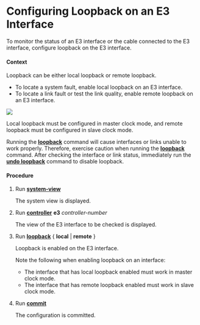Configuring Loopback on an E3 Interface
=======================================

To monitor the status of an E3 interface or the cable connected to the E3 interface, configure loopback on the E3 interface.

#### Context

Loopback can be either local loopback or remote loopback.

* To locate a system fault, enable local loopback on an E3 interface.
* To locate a link fault or test the link quality, enable remote loopback on an E3 interface.

![](../../../../public_sys-resources/notice_3.0-en-us.png) 

Local loopback must be configured in master clock mode, and remote loopback must be configured in slave clock mode.

Running the [**loopback**](cmdqueryname=loopback) command will cause interfaces or links unable to work properly. Therefore, exercise caution when running the [**loopback**](cmdqueryname=loopback) command. After checking the interface or link status, immediately run the [**undo loopback**](cmdqueryname=undo+loopback) command to disable loopback.



#### Procedure

1. Run [**system-view**](cmdqueryname=system-view)
   
   
   
   The system view is displayed.
2. Run [**controller**](cmdqueryname=controller)  **e3** *controller-number*
   
   
   
   The view of the E3 interface to be checked is displayed.
3. Run [**loopback**](cmdqueryname=loopback) { **local** | **remote** }
   
   
   
   Loopback is enabled on the E3 interface.
   
   
   
   Note the following when enabling loopback on an interface:
   * The interface that has local loopback enabled must work in master clock mode.
   * The interface that has remote loopback enabled must work in slave clock mode.
4. Run [**commit**](cmdqueryname=commit)
   
   
   
   The configuration is committed.